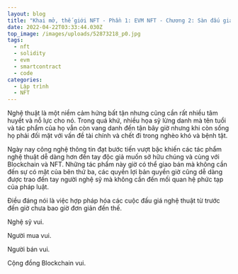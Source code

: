 ```yaml
---
layout: blog
title: "Khai mở, thế giới NFT - Phần 1: EVM NFT - Chương 2: Sàn đấu giá Nhị Túc Long"
date: 2022-04-22T03:33:44.030Z
top_image: /images/uploads/52873218_p0.jpg
tags:
  - nft
  - solidity
  - evm
  - smartcontract
  - code
categories:
  - Lập trình
  - NFT
---
```

Nghệ thuật là một niềm cảm hứng bất tận nhưng cũng cần rất nhiều tâm huyết và nỗ lực cho nó. Trong quá khứ, nhiều họa sỹ lừng danh mà tên tuổi và tác phẩm của họ vẫn còn vang danh đến tận bây giờ nhưng khi còn sống họ phải đối mặt với vấn đề tài chính và chết đi trong nghèo khó và bệnh tật. 

Ngày nay công nghệ thông tin đạt bước tiến vượt bậc khiến các tác phẩm nghệ thuật dễ dàng hơn đến tay độc giả muốn sở hữu chúng và cùng với Blockchain và NFT. Những tác phẩm này giờ có thể giao bán mà không cần đến sự có mặt của bên thứ ba, các quyền lợi bản quyền giờ cũng dễ dàng được trao đến tay người nghệ sỹ mà không cần đến mối quan hệ phức tạp của pháp luật.

Điều đáng nói là việc hợp pháp hóa các cuộc đấu giá nghệ thuật từ trước đến giờ chưa bao giờ đơn giản đến thế. 

Nghệ sỹ vui.

Người mua vui.

Người bán vui.

Cộng đồng Blockchain vui.

<!-- more -->